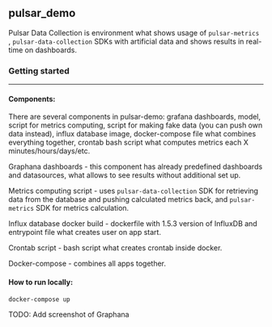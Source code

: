 <h2>pulsar_demo</h2>

Pulsar Data Collection is environment what shows usage of `pulsar-metrics
`, `pulsar-data-collection` SDKs with artificial data and shows results in real-time
on dashboards.

<h3>Getting started</h3><hr/>

<h4>Components:</h4>
There are several components in pulsar-demo: grafana dashboards,
model, script for metrics computing, script for making fake data (you can push own data instead),
influx database image, docker-compose file what combines everything together, crontab bash script
what computes metrics each X minutes/hours/days/etc.

Graphana dashboards - this component has already predefined dashboards 
and datasources, what allows to see results without additional set up.

Metrics computing script - uses `pulsar-data-collection` SDK for retrieving
data from the database and pushing calculated metrics back, and `pulsar-metrics` SDK for metrics calculation.

Influx database docker build - dockerfile with 1.5.3 version of InfluxDB and entrypoint file what creates user on app start.

Crontab script - bash script what creates crontab inside docker.

Docker-compose - combines all apps together.


#### How to run locally:
`docker-compose up`


TODO: Add screenshot of Graphana





